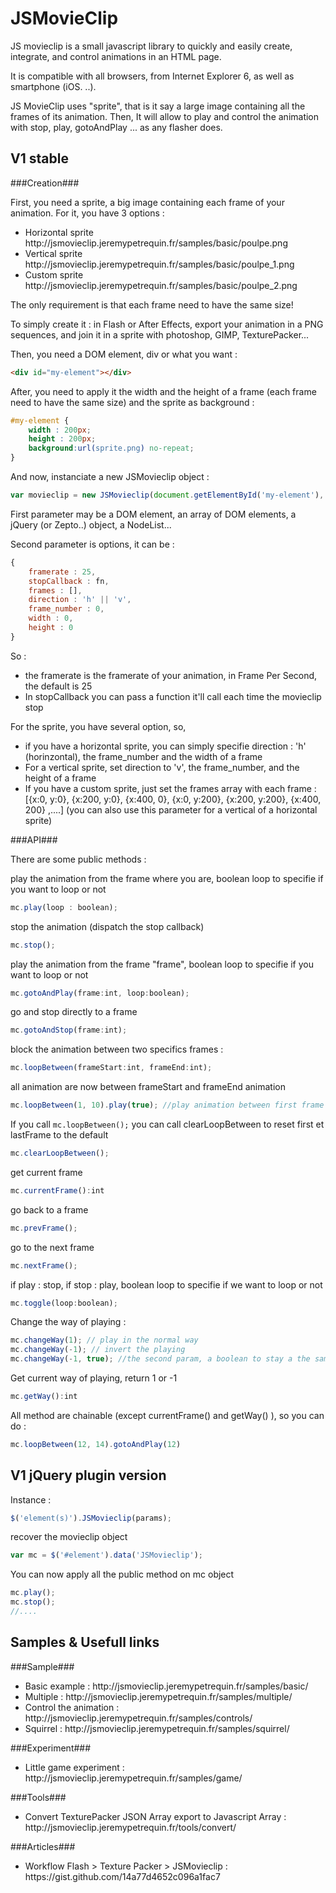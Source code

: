 JSMovieClip
=========

JS movieclip is a small javascript library to quickly and easily create, integrate, and control animations in an HTML page.

It is compatible with all browsers, from Internet Explorer 6, as well as smartphone (iOS. ..). 

JS MovieClip uses "sprite", that is it say a large image containing all the frames of its animation. Then, It will allow to play and control the animation with stop, play, gotoAndPlay ... as any flasher does.

V1 stable
----------
###Creation###

First, you need a sprite, a big image containing each frame of your animation.
For it, you have 3 options : 
<ul>
    <li>Horizontal sprite http://jsmovieclip.jeremypetrequin.fr/samples/basic/poulpe.png</li>
    <li>Vertical sprite http://jsmovieclip.jeremypetrequin.fr/samples/basic/poulpe_1.png</li>
    <li>Custom sprite http://jsmovieclip.jeremypetrequin.fr/samples/basic/poulpe_2.png</li>
</ul>

The only requirement is that each frame need to have the same size!

To simply create it : in Flash or After Effects, export your animation in a PNG sequences, and join it in a sprite with photoshop, GIMP, TexturePacker...


Then, you need a DOM element, div or what you want : 
````HTML
<div id="my-element"></div>
````

After, you need to apply it the width and the height of a frame (each frame need to have the same size) and the sprite as background :
````CSS
#my-element {
    width : 200px;
    height : 200px;
    background:url(sprite.png) no-repeat;
}
````

And now, instanciate a new JSMovieclip object : 
````javascript
var movieclip = new JSMovieclip(document.getElementById('my-element'), params);
````

First parameter may be a DOM element, an array of DOM elements, a jQuery (or Zepto..) object, a NodeList...

Second parameter is options, it can be : 
````javascript
{
    framerate : 25,
    stopCallback : fn,
    frames : [],
    direction : 'h' || 'v',
    frame_number : 0,
    width : 0,
    height : 0
}
````
So : 
<ul>
    <li>the framerate is the framerate of your animation, in Frame Per Second, the default is 25</li>
    <li>In stopCallback you can pass a function it'll call each time the movieclip stop</li>
</ul>

For the sprite, you have several option, so, 
<ul>
<li>if you have a horizontal sprite, you can simply specifie direction : 'h' (horinzontal), the frame_number and the width of a frame
</li>
<li>
For a vertical sprite, set direction to 'v', the frame_number, and the height of a frame
</li>
<li>If you have a custom sprite, just set the frames array with each frame : [{x:0, y:0}, {x:200, y:0}, {x:400, 0}, {x:0, y:200}, {x:200, y:200}, {x:400, 200} ,....] (you can also use this parameter for a vertical of a horizontal sprite)</li>
</ul>

###API###

There are some public methods :

play the animation from the frame where you are, boolean loop to specifie if you want to loop or not
````javascript
mc.play(loop : boolean); 
````

stop the animation (dispatch the stop callback)
````javascript
mc.stop();
````

play the animation from the frame "frame", boolean loop to specifie if you want to loop or not
````javascript
mc.gotoAndPlay(frame:int, loop:boolean); 
````

go and stop directly to a frame
````javascript
mc.gotoAndStop(frame:int);
````

block the animation between two specifics frames :     
````javascript
mc.loopBetween(frameStart:int, frameEnd:int);
````

all animation are now between frameStart and frameEnd animation 
````javascript
mc.loopBetween(1, 10).play(true); //play animation between first frame and 10's
````

If you call ````mc.loopBetween();```` you can call clearLoopBetween to reset first et lastFrame to the default
````javascript
mc.clearLoopBetween();
````

get current frame
````javascript
mc.currentFrame():int
````

go back to a frame
````javascript
mc.prevFrame();
````

go to the next frame
````javascript
mc.nextFrame();
````

if play : stop, if stop : play, boolean loop to specifie if we want to loop or not
````javascript
mc.toggle(loop:boolean);
````

Change the way of playing : 
````javascript
mc.changeWay(1); // play in the normal way
mc.changeWay(-1); // invert the playing
mc.changeWay(-1, true); //the second param, a boolean to stay a the same frame
````

Get current way of playing, return 1 or -1
````javascript
mc.getWay():int
````

All method are chainable (except currentFrame() and getWay() ), so you can do :
````javascript
mc.loopBetween(12, 14).gotoAndPlay(12)
````

V1 jQuery plugin version
----------
Instance :
````javascript
$('element(s)').JSMovieclip(params);
````

recover the movieclip object
````javascript
var mc = $('#element').data('JSMovieclip'); 
````

You can now apply all the public method on mc object
````javascript
mc.play();
mc.stop();
//....
````    

Samples & Usefull links
------------
###Sample###
<ul>
<li> Basic example : http://jsmovieclip.jeremypetrequin.fr/samples/basic/ </li>
<li> Multiple : http://jsmovieclip.jeremypetrequin.fr/samples/multiple/ </li>
<li> Control the animation : http://jsmovieclip.jeremypetrequin.fr/samples/controls/</li>
<li> Squirrel : http://jsmovieclip.jeremypetrequin.fr/samples/squirrel/</li>
</ul>

###Experiment###
<ul>
<li>
Little game experiment : http://jsmovieclip.jeremypetrequin.fr/samples/game/
</li></ul>

###Tools###
<ul>
<li>
Convert TexturePacker JSON Array export to Javascript Array : http://jsmovieclip.jeremypetrequin.fr/tools/convert/
</li></ul>
###Articles###
<ul>
<li>
Workflow Flash > Texture Packer > JSMovieclip : https://gist.github.com/14a77d4652c096a1fac7
</li></ul>
